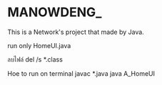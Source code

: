 # MANOWDENG_

This is a Network's project that made by Java.

run only HomeUI.java

ลบไฟล์   del /s *.class

Hoe to run on terminal
javac *.java
java A_HomeUI
